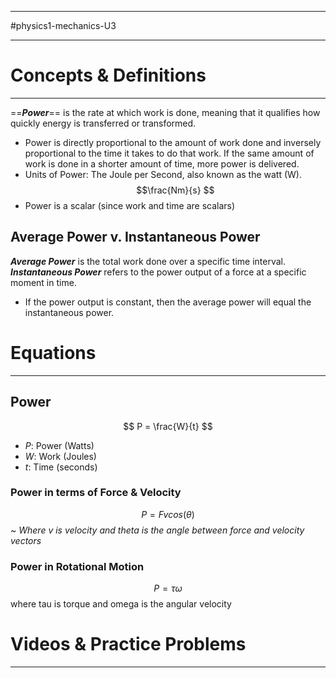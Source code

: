 __________________________
#physics1-mechanics-U3 
_____________________________

# Concepts & Definitions
___________________
==***Power***== is the rate at which work is done, meaning that it qualifies how quickly energy is transferred or transformed.
- Power is directly proportional to the amount of work done and inversely proportional to the time it takes to do that work. If the same amount of work is done in a shorter amount of time, more power is delivered. 
- Units of Power: The Joule per Second, also known as the watt (W). $$\frac{Nm}{s} $$
- Power is a scalar (since work and time are scalars)
## Average Power v. Instantaneous Power
***Average Power*** is the total work done over a specific time interval.
***Instantaneous Power*** refers to the power output of a force at a specific moment in time. 
- If the power output is constant, then the average power will equal the instantaneous power. 
# Equations
_____________________
## Power
$$
	P = \frac{W}{t}
$$
- *P*: Power (Watts)
- *W*: Work (Joules)
- *t*: Time (seconds)
### Power in terms of Force & Velocity
$$
	P = Fvcos(\theta)
$$
~ *Where v is velocity and theta is the angle between force and velocity vectors*
### Power in Rotational Motion
$$
	P = \tau \omega
$$
where tau is torque and omega is the angular velocity
# Videos & Practice Problems
_______________________
